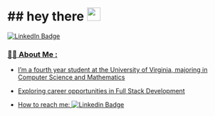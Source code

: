 <h1>
  ## hey there
  <img src="https://media.giphy.com/media/hvRJCLFzcasrR4ia7z/giphy.gif" width="30px"/>
</h1>

<div id="badges">
  <a href="https://www.linkedin.com/in/carla-tabet/">
    <img src="https://img.shields.io/badge/LinkedIn-blue?style=for-the-badge&logo=linkedin&logoColor=white" alt="LinkedIn Badge"/>
</div>

### :woman_technologist: About Me :

- I’m a fourth year student at the University of Virginia, majoring in Computer Science and Mathematics

- Exploring career opportunities in Full Stack Development

- How to reach me: [![Linkedin Badge](https://img.shields.io/badge/-kakbar-blue?style=flat&logo=Linkedin&logoColor=white)](https://www.linkedin.com/in/carla-tabet/)
